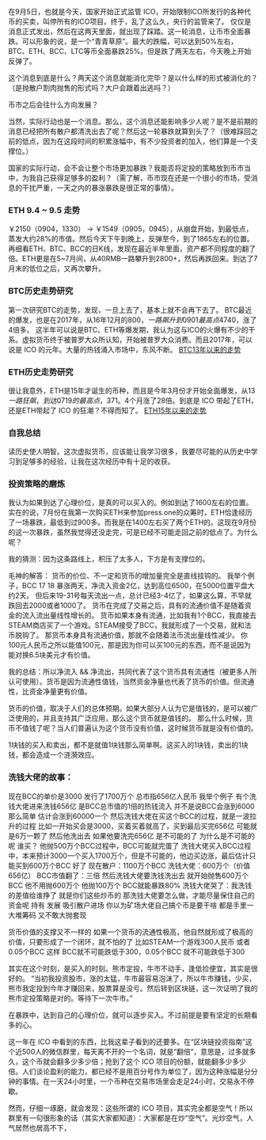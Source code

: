 在9月5日，也就是今天，国家开始正式监管 ICO，开始限制ICO所发行的各种代币的买卖，叫停所有的ICO项目。终于，乱了这么久，央行的监管来了。
仅仅是消息正式发出，然后在这两天里面，就出现了踩踏。这一轮消息，让币市全面暴跌。可以形象的说，是一个“青青草原”。最大的跌幅，可以达到50%左右，BTC、ETH、BCC、LTC等币全面暴跌25%。但是跌了两天左右，今天晚上开始反弹了。

这个消息到底是什么？两天这个消息就能消化完毕？是以什么样的形式被消化的？（是抛散户割肉抛售的形式吗？大户会跟着出逃吗？）

币市之后会往什么方向发展？

当然，实际行动也是一个消息。那么，这个消息还能影响多少人呢？是不是前期的消息已经把所有散户都清洗出去了呢？然后这一轮暴跌就算到头了？（很难踩回之前的低点，因为在这段时间的积累涨幅中，有不少投资者的加入，他们算是一个支撑位。）

国家的实际行动，会不会让整个市场更加暴跌？我能否将定投的策略放到币市当中，为我自己获得足够多的盈利？（需了解，币市现在还是一个很小的市场，受消息的干扰严重，一天之内的暴涨暴跌是很正常的事情）。


### ETH 9.4 ~ 9.5 走势
￥2150（0904，1330） ->  ￥1549（0905，0945），从崩盘开始，到最低点，蒸发大约28%的市值。然后今天下午到晚上，反弹至今，到了1865左右的位置。
再细看ETH、BTC、BCC的日K线，发现在最近半年里面，资产都不同程度的翻了倍。ETH更是在5~7月间，从40RMB一路攀升到2800+，然后再跌回来。到达了7月末的低位之后，又再次攀升。

### BTC历史走势研究
第一次研究BTC的走势，发现，一旦上去了，基本上就不会再下去了。
BTC最近的爆发，也是在2017年，从16年12月的$800，一路飙升到0901最高点$4740，涨了4倍多。
这半年可以说是BTC、ETH等爆发期，我认为这与ICO的火爆有不少的干系。虚拟货币终于被普罗大众所认知，开始被普罗大众消费。而且2017年，可以说是 ICO 的元年。大量的热钱涌入市场中，东风不断。
[BTC13年以来的走势](https://coinmarketcap.com/currencies/bitcoin/#charts)

### ETH历史走势研究
很让我意外，ETH是15年才诞生的币种，而且是今年3月份才开始全面爆发，从$13一路狂飙，到达0719的最高点，$371。4个月涨了28倍。到底是 ICO 带起了ETH，还是ETH带起了 ICO 的狂潮？不得而知了。
[ETH15年以来的走势](https://coinmarketcap.com/currencies/ethereum/#charts)

### 自我总结

读历史使人明智。这次虚拟货币，应该能让我学习很多，我要尽可能的从历史中学习到足够多的经验，让我在这次经历中有十足的收获。

### 投资策略的磨炼

我认为如果到达了心理价位，是真的可以买入的。例如到达了1600左右的位置。实在的说，7月份在我第一次购买ETH来参加press.one的众筹时，ETH恰逢经历了一场暴跌，最低到过900多。而我是在1400左右买了两个ETH的。这现在9月份的这一次暴跌，虽然我觉得还没走完，可是已经不可能走回之前的低点了。为什么呢？

我的猜测：因为这条路线上，积压了太多人，下方是有支撑位的。

毛神的解答：
货币的价位、不一定和货币的增加量完全是直线挂钩的。
我举个例子，BCC 17 18 暴涨两天，净流入资金2亿，达到高位6500，在5000位置平盘大约2天。
但后来19-31号每天流出一点，总计已经3-4亿了，如果这么算，不早就跌回去2000或者1000了。
货币在完成了交易之后，具有的流通价值不是随着资金的流入流出量线性增长的。
货币如果本身有流通，比如我有1个BCC，我直接去STEAM商店买了一个游戏。STEAM接受了BCC，我就形成了一个交易，就和法币脱钩了。
那货币本身具有流通价值，那就不会随着法币流出量线性减少。
你100元人民币之所以能值100元，那是因为你可以买100元的东西，而不是说因为能对换6.5块美元才有价值。

我的总结：所以净流入 && 净流出，共同代表了这个货币具有流通性（被更多人所认可使用）。货币是因为流通性值钱，当然资金净量也代表了货币的价值。但流通性，比资金净量更有价值。

货币的价值，取决于人们的总体预期。如果大部分人认为它是值钱的，是可以被广泛使用的，并且支持其广泛应用，那么这个货币就是值钱的。
那么什么时候，货币不值钱了呢？当人们普遍认为这个货币没有价值，这时候货币就是没有价值的。

1块钱的买入和卖出，都不是就值1块钱那么简单啊。这买入的1块钱，卖出的1块钱，都会造成一个涟漪效应。

### 洗钱大佬的故事：

现在BCC的单价是3000  发行了1700万个   总市指656亿人民币   我举个例子 有个洗钱大佬进来洗钱656亿 是BCC总市值的1倍的热钱流入  并不是说BCC会涨到6000那么简单  估计会涨到60000一个
然后洗钱大佬在买这个BCC的过程，就是一波拉升的过程
比如一开始买会是3000，买着买着就高了，买到最后买完656亿 可能就是6万一颗了
然后他洗出去
如果他要洗完656亿 是不可能的了
为什么是不可能的呢
谁买？
他抛500万个BCC过程中，BCC可能就完蛋了
洗钱大佬买入BCC过程中，本来预计3000一个买入1700万个，但是不可能的，他边买边涨，最后估计只能买到600万个BCC
好了 现在散户：1100万个BCC  洗钱大佬：600万个（价值656亿）
BCC市值翻了：三倍
然后洗钱大佬要洗钱洗出去
就开始抛售600万个BCC
他不用抛600万个
他抛100万个 BCC就能暴跌80%
洗钱大佬哭了：我洗钱的差值给谁挣了
就是你们这些炒币的
那洗钱大佬要怎么做，才能尽量保住自己的资金呢
持有 发展 吸引散户进场
你以为矿场大佬自己搞个币是要干啥 都是手里一大堆筹码 又不敢大抛套现

货币价值的支撑又不一样的 如果一个货币的流通性极高，他自然就形成了极高的价值，只要形成了一个闭环，就不怕的了
比如STEAM一个游戏300人民币  或者0.05个BCC
这样 BCC就不可能跌低于300，0.05个BCC 就不可能跌低于300






其实在这个时刻，是买入的时刻。熊市定投，牛市不动手，逢低捡便宜，其实是很好的。
“当初我投资股市，涨的太猛，牛市最容易泡沫了，所以牛市赚钱，少买，熊市我定投到今年才赚回来，股票算是没亏。然后转到区块链，这一次证明了我的熊市定投策略是对的。等待下一次牛市。”

在暴跌中，达到自己的心理价位，就可以逐步买入。不过前提是要有坚定的长期看多的心。

这一年在 ICO 中看到的东西，比我这辈子看到的还要多。在“区块链投资指南”这个近500人的微信群里，每天离不开的一个名词，就是“翻倍”，意思是，过多就多久，这个币就会翻多少多少倍；抢到了这个 ICO 项目的份额，就能翻多少多少倍。人们谈论盈利的能力，都已经不是用百分号作为单位了，因为这种涨幅是分分钟的事情。在一天24小时里，一个币种在交易市场里会走足24小时，交易永不停歇。

然而，仔细一琢磨，就会发现：这些所谓的 ICO 项目，其实完全都是空气！所以群里有一句很形象的话（其实大家都知道）：大家都是在炒“空气”。光炒空气，人气居然也居高不下，


